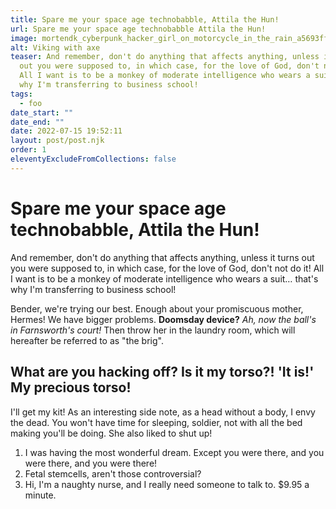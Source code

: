 ```yaml
---
title: Spare me your space age technobabble, Attila the Hun!
url: Spare me your space age technobabble Attila the Hun!
image: mortendk_cyberpunk_hacker_girl_on_motorcycle_in_the_rain_a5693ff3-5c82-4b14-83e0-b0d18840c9e7.png
alt: Viking with axe
teaser: And remember, don't do anything that affects anything, unless it turns
  out you were supposed to, in which case, for the love of God, don't not do it!
  All I want is to be a monkey of moderate intelligence who wears a suit… that's
  why I'm transferring to business school!
tags:
  - foo
date_start: ""
date_end: ""
date: 2022-07-15 19:52:11
layout: post/post.njk
order: 1
eleventyExcludeFromCollections: false
---
```


# Spare me your space age technobabble, Attila the Hun!

And remember, don't do anything that affects anything, unless it turns out you were supposed to, in which case, for the love of God, don't not do it! All I want is to be a monkey of moderate intelligence who wears a suit… that's why I'm transferring to business school!

Bender, we're trying our best. Enough about your promiscuous mother, Hermes! We have bigger problems. **Doomsday device?** *Ah, now the ball's in Farnsworth's court!* Then throw her in the laundry room, which will hereafter be referred to as "the brig".

## What are you hacking off? Is it my torso?! 'It is!' My precious torso!

I'll get my kit! As an interesting side note, as a head without a body, I envy the dead. You won't have time for sleeping, soldier, not with all the bed making you'll be doing. She also liked to shut up!

1. I was having the most wonderful dream. Except you were there, and you were there, and you were there!
2. Fetal stemcells, aren't those controversial?
3. Hi, I'm a naughty nurse, and I really need someone to talk to. $9.95 a minute.
